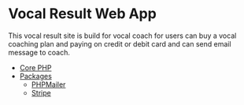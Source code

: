 # Vocal Result Web App
 
This vocal result site is build for vocal coach for users can buy a vocal coaching plan and paying on credit or debit card and can send email message to coach. 
<!-- MarkdownTOC -->
- [Core PHP](#use-core-php)
- [Packages](#packages)
  - [PHPMailer](#phpmailer)
  - [Stripe](#stripe)
